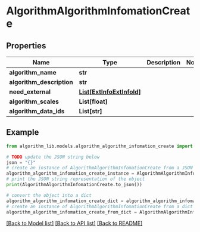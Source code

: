 # AlgorithmAlgorithmInfomationCreate


## Properties

Name | Type | Description | Notes
------------ | ------------- | ------------- | -------------
**algorithm_name** | **str** |  | 
**algorithm_description** | **str** |  | 
**need_external** | [**List[ExtInfoExtInfoId]**](ExtInfoExtInfoId.md) |  | 
**algorithm_scales** | **List[float]** |  | 
**algorithm_data_ids** | **List[str]** |  | 

## Example

```python
from algorithm_lib.models.algorithm_algorithm_infomation_create import AlgorithmAlgorithmInfomationCreate

# TODO update the JSON string below
json = "{}"
# create an instance of AlgorithmAlgorithmInfomationCreate from a JSON string
algorithm_algorithm_infomation_create_instance = AlgorithmAlgorithmInfomationCreate.from_json(json)
# print the JSON string representation of the object
print(AlgorithmAlgorithmInfomationCreate.to_json())

# convert the object into a dict
algorithm_algorithm_infomation_create_dict = algorithm_algorithm_infomation_create_instance.to_dict()
# create an instance of AlgorithmAlgorithmInfomationCreate from a dict
algorithm_algorithm_infomation_create_from_dict = AlgorithmAlgorithmInfomationCreate.from_dict(algorithm_algorithm_infomation_create_dict)
```
[[Back to Model list]](../README.md#documentation-for-models) [[Back to API list]](../README.md#documentation-for-api-endpoints) [[Back to README]](../README.md)


